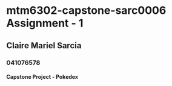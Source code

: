 # mtm6302-capstone-sarc0006 Assignment - 1
## Claire Mariel Sarcia
### 041076578
#### Capstone Project - Pokedex